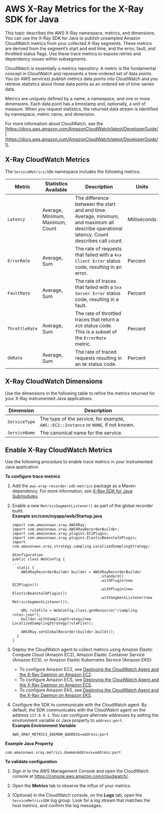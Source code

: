 # AWS X\-Ray Metrics for the X\-Ray SDK for Java<a name="xray-sdk-java-monitoring"></a>

This topic describes the AWS X\-Ray namespace, metrics, and dimensions\. You can use the X\-Ray SDK for Java to publish unsampled Amazon CloudWatch metrics from your collected X\-Ray segments\. These metrics are derived from the segment’s start and end time, and the error, fault, and throttled status flags\. Use these trace metrics to expose retries and dependency issues within subsegments\. 

CloudWatch is essentially a metrics repository\. A metric is the fundamental concept in CloudWatch and represents a time\-ordered set of data points\. You \(or AWS services\) publish metrics data points into CloudWatch and you retrieve statistics about those data points as an ordered set of time\-series data\. 

Metrics are uniquely defined by a name, a namespace, and one or more dimensions\. Each data point has a timestamp and, optionally, a unit of measure\. When you request statistics, the returned data stream is identified by namespace, metric name, and dimension\. 

For more information about CloudWatch, see the [https://docs.aws.amazon.com/AmazonCloudWatch/latest/DeveloperGuide/](https://docs.aws.amazon.com/AmazonCloudWatch/latest/DeveloperGuide/)\. 

## X\-Ray CloudWatch Metrics<a name="xray-sdk-java-monitoring-metrics"></a>

The `ServiceMetrics/SDK` namespace includes the following metrics\.


| Metric | Statistics Available | Description | Units | 
| --- | --- | --- | --- | 
|  `Latency`  |  Average, Minimum, Maximum, Count  |  The difference between the start and end time\. Average, minimum, and maximum all describe operational latency\. Count describes call count\.  |  Milliseconds  | 
|  `ErrorRate`  |  Average, Sum  |  The rate of requests that failed with a `4xx Client Error` status code, resulting in an error\.  |  Percent  | 
|  `FaultRate`  |  Average, Sum  |  The rate of traces that failed with a `5xx Server Error` status code, resulting in a fault\.  |  Percent  | 
|  `ThrottleRate`  |  Average, Sum  |  The rate of throttled traces that return a `419` status code\. This is a subset of the `ErrorRate` metric\.   |  Percent  | 
|  `OkRate`  |  Average, Sum  |  The rate of traced requests resulting in an `OK` status code\.   |  Percent  | 

## X\-Ray CloudWatch Dimensions<a name="xray-sdk-java-monitoring-dimensions"></a>

Use the dimensions in the following table to refine the metrics returned for your X\-Ray instrumented Java applications\.


| Dimension | Description | 
| --- | --- | 
|  `ServiceType`  |  The type of the service, for example, `AWS::EC2::Instance` or `NONE`, if not known\.  | 
|  `ServiceName`  |  The canonical name for the service\.  | 

## Enable X\-Ray CloudWatch Metrics<a name="xray-sdk-java-monitoring-enable"></a>

Use the following procedure to enable trace metrics in your instrumented Java application\.

**To configure trace metrics**

1. Add the `aws-xray-recorder-sdk-metrics` package as a Maven dependency\. For more information, see [X\-Ray SDK for Java Submodules](xray-sdk-java.md#xray-sdk-java-submodules)\.

1. Enable a new `MetricsSegmentListener()` as part of the global recorder build\.  
**Example src/com/myapp/web/Startup\.java**  

   ```
   import com.amazonaws.xray.AWSXRay;
   import com.amazonaws.xray.AWSXRayRecorderBuilder;
   import com.amazonaws.xray.plugins.EC2Plugin;
   import com.amazonaws.xray.plugins.ElasticBeanstalkPlugin;
   import com.amazonaws.xray.strategy.sampling.LocalizedSamplingStrategy;
   
   @Configuration
   public class WebConfig {
   ...
     static {
       AWSXRayRecorderBuilder builder = AWSXRayRecorderBuilder
                                           .standard()
                                           .withPlugin(new EC2Plugin())
                                           .withPlugin(new ElasticBeanstalkPlugin())
                                           .withSegmentListener(new MetricsSegmentListener());
   
       URL ruleFile = WebConfig.class.getResource("/sampling-rules.json");
       builder.withSamplingStrategy(new LocalizedSamplingStrategy(ruleFile));
   
       AWSXRay.setGlobalRecorder(builder.build());
     }
   }
   ```

1. Deploy the CloudWatch agent to collect metrics using Amazon Elastic Compute Cloud \(Amazon EC2\), Amazon Elastic Container Service \(Amazon ECS\), or Amazon Elastic Kubernetes Service \(Amazon EKS\):
   +  To configure Amazon EC2, see [Deploying the CloudWatch Agent and the X\-Ray Daemon on Amazon EC2](https://docs.aws.amazon.com/AmazonCloudWatch/latest/monitoring/deploy_servicelens_CloudWatch_agent_deploy_EC2.html)\.
   +  To configure Amazon ECS, see [Deploying the CloudWatch Agent and the X\-Ray Daemon on Amazon ECS](https://docs.aws.amazon.com/AmazonCloudWatch/latest/monitoring/deploy_servicelens_CloudWatch_agent_deploy_ECS.html)\.
   +  To configure Amazon EKS, see [Deploying the CloudWatch Agent and the X\-Ray Daemon on Amazon EKS](https://docs.aws.amazon.com/AmazonCloudWatch/latest/monitoring/deploy_servicelens_CloudWatch_agent_deploy_EKS.html)\.

1. Configure the SDK to communicate with the CloudWatch agent\. By default, the SDK communicates with the CloudWatch agent on the address `127.0.0.1`\. You can configure alternate addresses by setting the environment variable or Java property to `address:port`\.  
**Example Environment Variable**  

   ```
   AWS_XRAY_METRICS_DAEMON_ADDRESS=address:port
   ```  
**Example Java Property**  

   ```
   com.amazonaws.xray.metrics.daemonAddress=address:port
   ```

**To validate configuration**

1. Sign in to the AWS Management Console and open the CloudWatch console at [https://console\.aws\.amazon\.com/cloudwatch/](https://console.aws.amazon.com/cloudwatch/)\.

1. Open the **Metrics** tab to observe the influx of your metrics\. 

1. \(Optional\) In the CloudWatch console, on the **Logs** tab, open the `ServiceMetricsSDK` log group\. Look for a log stream that matches the host metrics, and confirm the log messages\.